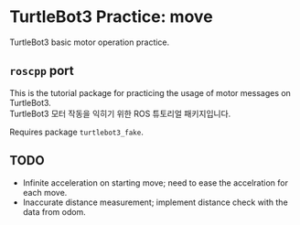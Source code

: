 # TurtleBot3 Practice: move

TurtleBot3 basic motor operation practice.

## `roscpp` port

 This is the tutorial package for practicing the usage of motor messages on TurtleBot3.  
 TurtleBot3 모터 작동을 익히기 위한 ROS 튜토리얼 패키지입니다.

 Requires package `turtlebot3_fake`.

## TODO

* Infinite acceleration on starting move; need to ease the accelration for each move.
* Inaccurate distance measurement; implement distance check with the data from odom.
